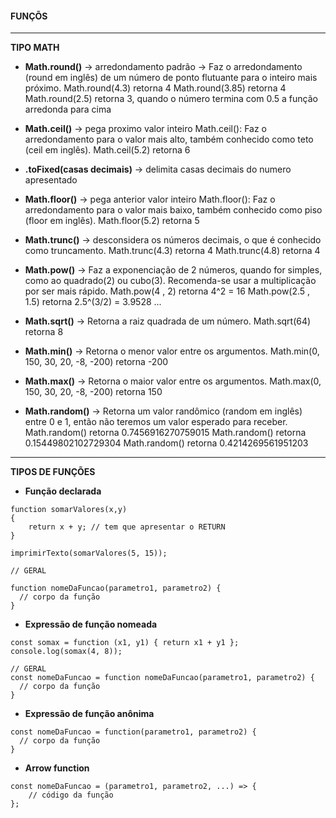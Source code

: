 #### FUNÇÕS

 
---

**TIPO MATH**

*   **Math.round()** -> arredondamento padrão -> Faz o arredondamento (round em inglês) de um número de ponto flutuante para o inteiro mais próximo.
Math.round(4.3) retorna 4
Math.round(3.85) retorna 4
Math.round(2.5) retorna 3, quando o número termina com 0.5 a função arredonda para cima

*   **Math.ceil()** -> pega proximo valor inteiro
Math.ceil(): Faz o arredondamento para o valor mais alto, também conhecido como teto (ceil em inglês).
Math.ceil(5.2) retorna 6

*   **.toFixed(casas decimais)** -> delimita casas decimais do numero apresentado

*   **Math.floor()** -> pega anterior valor inteiro
Math.floor(): Faz o arredondamento para o valor mais baixo, também conhecido como piso (floor em inglês).
Math.floor(5.2) retorna 5

*   **Math.trunc()** -> desconsidera os números decimais, o que é conhecido como truncamento.
Math.trunc(4.3) retorna 4
Math.trunc(4.8) retorna 4

*   **Math.pow()** -> Faz a exponenciação de 2 números, quando for simples, como ao quadrado(2) ou cubo(3). Recomenda-se usar a multiplicação por ser mais rápido.
Math.pow(4 , 2) retorna 4^2 = 16
Math.pow(2.5 , 1.5) retorna 2.5^(3/2) = 3.9528 ...

*   **Math.sqrt()** -> Retorna a raiz quadrada de um número.
Math.sqrt(64) retorna 8

*   **Math.min()** -> Retorna o menor valor entre os argumentos.
Math.min(0, 150, 30, 20, -8, -200) retorna -200

*   **Math.max()** -> Retorna o maior valor entre os argumentos.
Math.max(0, 150, 30, 20, -8, -200) retorna 150

*   **Math.random()** -> Retorna um valor randômico (random em inglês) entre 0 e 1, então não teremos um valor esperado para receber.
Math.random() retorna 0.7456916270759015
Math.random() retorna 0.15449802102729304
Math.random() retorna 0.4214269561951203

---

**TIPOS DE FUNÇÕES**

*   **Função declarada**
```JS
function somarValores(x,y)
{
    return x + y; // tem que apresentar o RETURN
}

imprimirTexto(somarValores(5, 15));

// GERAL

function nomeDaFuncao(parametro1, parametro2) {
  // corpo da função
}

```

*   **Expressão de função nomeada**
```JS
const somax = function (x1, y1) { return x1 + y1 };
console.log(somax(4, 8));

// GERAL
const nomeDaFuncao = function nomeDaFuncao(parametro1, parametro2) {
  // corpo da função
}
```

*   **Expressão de função anônima**
```JS
const nomeDaFuncao = function(parametro1, parametro2) {
  // corpo da função
}
```

*   **Arrow function**
```JS
const nomeDaFuncao = (parametro1, parametro2, ...) => {
    // código da função
};

```